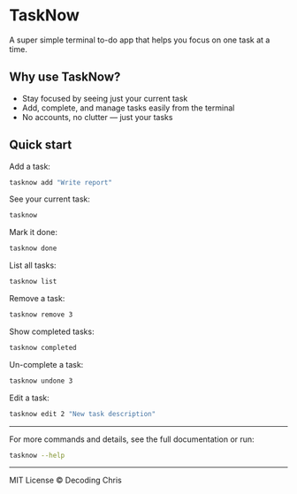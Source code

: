 # TaskNow

A super simple terminal to-do app that helps you focus on one task at a time.

## Why use TaskNow?

- Stay focused by seeing just your current task
- Add, complete, and manage tasks easily from the terminal
- No accounts, no clutter — just your tasks

## Quick start

Add a task:

```bash
tasknow add "Write report"
```

See your current task:

```bash
tasknow
```

Mark it done:

```bash
tasknow done
```

List all tasks:

```bash
tasknow list
```

Remove a task:

```bash
tasknow remove 3
```

Show completed tasks:

```bash
tasknow completed
```

Un-complete a task:

```bash
tasknow undone 3
```

Edit a task:

```bash
tasknow edit 2 "New task description"
```

---

For more commands and details, see the full documentation or run:

```bash
tasknow --help
```

---

MIT License © Decoding Chris
